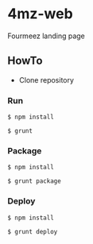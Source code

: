 # 4mz-web

Fourmeez landing page

## HowTo
* Clone repository

### Run
````$ npm install````

````$ grunt````

### Package

````$ npm install````

````$ grunt package````

### Deploy

````$ npm install````

````$ grunt deploy````
